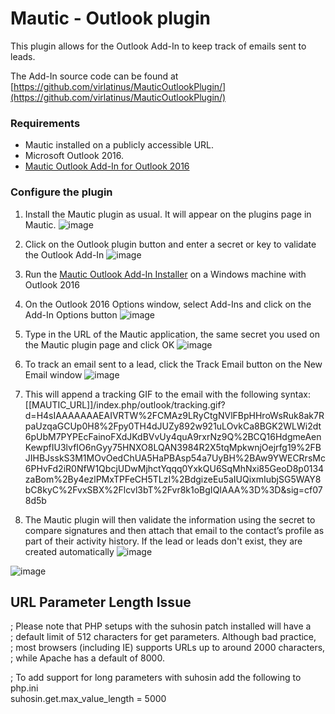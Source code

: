 # Mautic - Outlook plugin

This plugin allows for the Outlook Add-In to keep track of emails sent to leads.

The Add-In source code can be found at [https://github.com/virlatinus/MauticOutlookPlugin/](https://github.com/virlatinus/MauticOutlookPlugin/)

### Requirements

- Mautic installed on a publicly accessible URL.
- Microsoft Outlook 2016.
- [Mautic Outlook Add-In for Outlook 2016](https://github.com/mautic/mautic/files/402928/Mautic.Outlook.Plugin.Setup.zip)

### Configure the plugin

1. Install the Mautic plugin as usual. It will appear on the plugins page in Mautic.
![image](https://cloud.githubusercontent.com/assets/2924026/17381507/7f871a1e-5989-11e6-8277-8ae83c70f7d7.png)

2. Click on the Outlook plugin button and enter a secret or key to validate the Outlook Add-In
![image](https://cloud.githubusercontent.com/assets/2924026/17422110/16d49c56-5a6c-11e6-9cd2-5d11e0c87df4.png)

3. Run the [Mautic Outlook Add-In Installer](https://github.com/mautic/mautic/files/402928/Mautic.Outlook.Plugin.Setup.zip) on a Windows machine with Outlook 2016

4. On the Outlook 2016 Options window, select Add-Ins and click on the Add-In Options button
![image](https://cloud.githubusercontent.com/assets/2924026/17381486/65994096-5989-11e6-9080-f56f27e2f752.png)

5. Type in the URL of the Mautic application, the same secret you used on the Mautic plugin page and click OK
![image](https://cloud.githubusercontent.com/assets/2924026/17422140/6e2ff32e-5a6c-11e6-96e2-230b9418ca42.png)

6. To track an email sent to a lead, click the Track Email button on the New Email window
![image](https://cloud.githubusercontent.com/assets/2924026/17436619/8dfe2a54-5ad5-11e6-829b-d0b90aebf63f.png)

7. This will append a tracking GIF to the email with the following syntax:  [[MAUTIC_URL]]/index.php/outlook/tracking.gif?d=H4sIAAAAAAAEAIVRTW%2FCMAz9LRyCtgNVlFBpHHroWsRuk8ak7RpaUzqaGCUp0H8%2Fpy0TH4dJUZy892w921uLOvkCa8BGK2WLWi2dt6pUbM7PYPEcFainoFXdJKdBVvUy4quA9rxrNz9Q%2BCQ16HdgmeAenKewpfIU3lvfIO6nGyy75HNXO8LQAN3984R2X5tqMpkwnjOejrfg19%2FBJIHBJsskS3M1MOvOedChUA5HaPBAsp54a7UyBH%2BAw9YWECRrsMc6PHvFd2iR0NfW1QbcjUDwMjhctYqqq0YxkQU6SqMhNxi85GeoD8p0134zaBom%2By4ezlPMxTPFeCH5TLzI%2BdgizeEu5aIUQixmIubjSG5WAY8bC8kyC%2FvxSBX%2Flcvl3bT%2Fvr8k1oBgIQIAAA%3D%3D&sig=cf078d5b

8. The Mautic plugin will then validate the information using the secret to compare signatures and then attach that email to the contact’s profile as part of their activity history. If the lead or leads don't exist, they are created automatically
![image](https://cloud.githubusercontent.com/assets/2924026/17436673/f4b6029e-5ad5-11e6-8905-4aaa0ff4202c.png)

  ![image](https://cloud.githubusercontent.com/assets/2924026/17436865/5b02fd26-5ad7-11e6-9a71-b26709964553.png)

  ## URL Parameter Length Issue
  ; Please note that PHP setups with the suhosin patch installed will have a                                   
  ; default limit of 512 characters for get parameters. Although bad practice,                                 
  ; most browsers (including IE) supports URLs up to around 2000 characters,                                   
  ; while Apache has a default of 8000.                                                                        

  ; To add support for long parameters with suhosin add the following to php.ini                                                         
  suhosin.get.max_value_length = 5000
  
